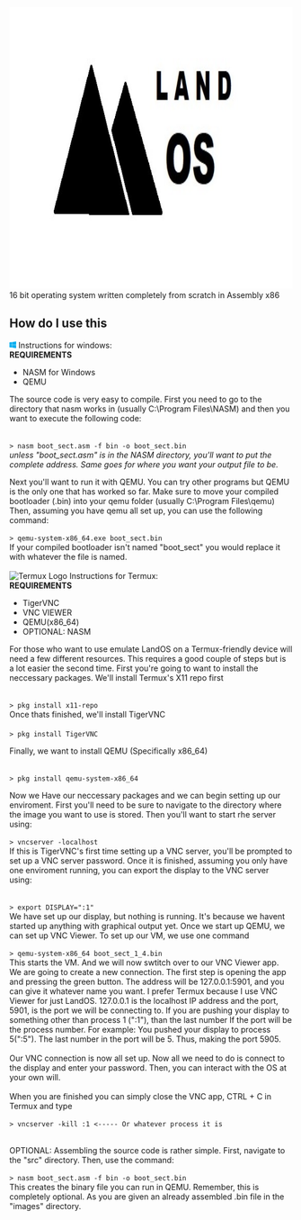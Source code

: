<img src="Docs/Resources/LandOS-JPEG-Dark.jpg" alt="LandOS Logo" height="500px"><br />
16 bit operating system written completely from scratch in Assembly x86
## How do I use this
<img src="Docs/Resources/winlogo.png" alt="Windows Logo" width="12px"> Instructions for windows: <br />
<b>REQUIREMENTS</b><br />
<ul>
  <li>NASM for Windows</li>
  <li>QEMU</li>
</ul>
The source code is very easy to compile.  First you need to go to the directory that nasm works in (usually C:\Program Files\NASM) and then you want to execute the following code: <br /><br />

```> nasm boot_sect.asm -f bin -o boot_sect.bin``` <br />
<i>unless "boot_sect.asm" is in the NASM directory, you'll want to put the complete address.  Same goes for where you want your output file to be.</i>

Next you'll want to run it with QEMU.  You can try other programs but QEMU is the only one that has worked so far.  Make sure to move your compiled bootloader (.bin) into your qemu folder (usually C:\Program Files\qemu)<br />
Then, assuming you have qemu all set up, you can use the following command: <br />

```> qemu-system-x86_64.exe boot_sect.bin``` <br />
If your compiled bootloader isn't named "boot_sect" you would replace it with whatever the file is named.<br /><br />
<img src="Docs/Resources/551CEAE2-F788-4D9B-8268-485204182B89.png" alt="Termux Logo" width="14px"> Instructions for Termux:<br />
<b>REQUIREMENTS</b><br />
<ul>
  <li>TigerVNC</li>
  <li>VNC VIEWER</li>
  <li>QEMU(x86_64)</li>
  <li>OPTIONAL: NASM</li>
</ul>
For those who want to use emulate LandOS on a Termux-friendly device will need a few different resources.  This requires a good couple of steps but is a lot easier the second time.  First you're going to want to install the neccessary packages.  We'll install Termux's X11 repo first<br /><br />

```> pkg install x11-repo```<br />
Once thats finished, we'll install TigerVNC<br /><br />
```> pkg install TigerVNC```<br />

Finally, we want to install QEMU (Specifically x86_64)<br /><br />

```> pkg install qemu-system-x86_64```<br />

Now we Have our neccessary packages and we can begin setting up our enviroment.  First you'll need to be sure to navigate to the directory where the image you want to use is stored.  Then you'll want to start rhe server using:<br />

```> vncserver -localhost```<br/>
If this is TigerVNC's first time setting up a VNC server, you'll be prompted to set up a VNC server password.  Once it is finished, assuming you only have one enviroment running, you can export the display to the VNC server using:<br /><br />

```> export DISPLAY=":1"```<br />
We have set up our display, but nothing is running.  It's because we havent started up anything with graphical output yet.  Once we start up QEMU, we can set up VNC Viewer.  To set up our VM, we use one command <br />

```> qemu-system-x86_64 boot_sect_1_4.bin```<br />
This starts the VM.  And we will now swtitch over to our VNC Viewer app.  We are going to create a new connection.  The first step is opening the app and pressing the green button.  The address will be 127.0.0.1:5901, and you can give it whatever name you want.  I prefer Termux because I use VNC Viewer for just LandOS.  127.0.0.1 is the localhost IP address and the port, 5901, is the port we will be connecting to.  If you are pushing your display to something other than process 1 (":1"), than the last number lf the port will be the process number.  For example:  You pushed your display to process 5(":5").  The last number in the port will be 5.  Thus, making the port 5905.  <br /><br />
Our VNC connection is now all set up.  Now all we need to do is connect to the display and enter your password.  Then, you can interact with the OS at your own will.<br /><br />
When you are finished you can simply close the VNC app, CTRL + C in Termux and type<br />

```> vncserver -kill :1 <----- Or whatever process it is ```<br /><br />

OPTIONAL:  Assembling the source code is rather simple.  First, navigate to the "src" directory.  Then, use the command:<br />

```> nasm boot_sect.asm -f bin -o boot_sect.bin```<br />
This creates the binary file you can run in QEMU.  Remember, this is completely optional.  As you are given an already assembled .bin file in the "images" directory.

